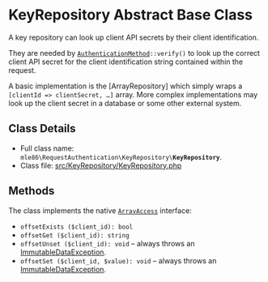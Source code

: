 # KeyRepository Abstract Base Class

A key repository can look up client API secrets
by their client identification.

They are needed by <code>[AuthenticationMethod]::verify()</code>
to look up the correct client API secret
for the client identification string
contained within the request.

A basic implementation is the [ArrayRepository] which simply wraps a <code>[clientId => clientSecret, …]</code> array.
More complex implementations may look up the client secret in a database or some other external system.

[Exceptions]: Exceptions.md
[AuthenticationMethod]: Class_AuthenticationMethod.md
[RequestAuthenticator]: Class_RequestAuthenticator.md
[RequestVerifier]: Class_RequestVerifier.md


## Class Details

* Full class name: <code>mle86\\RequestAuthentication\\KeyRepository\\<b>KeyRepository</b></code>.
* Class file: [src/KeyRepository/KeyRepository.php](../src/KeyRepository/KeyRepository.php)


## Methods

The class implements the native [`ArrayAccess`](http://php.net/manual/class.arrayaccess.php) interface:

* <code>offsetExists ($client\_id): bool</code>
* <code>offsetGet ($client\_id): string</code>
* <code>offsetUnset ($client\_id): void</code> – always throws an [ImmutableDataException][Exceptions].
* <code>offsetSet ($client\_id, $value): void</code> – always throws an [ImmutableDataException][Exceptions].

